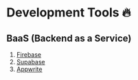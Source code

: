 # Development Tools 🔥


## BaaS (Backend as a Service)
1. [Firebase](https://firebase.google.com) 
2. [Supabase](https://supabase.com)
3. [Appwrite](https://appwrite.io)



